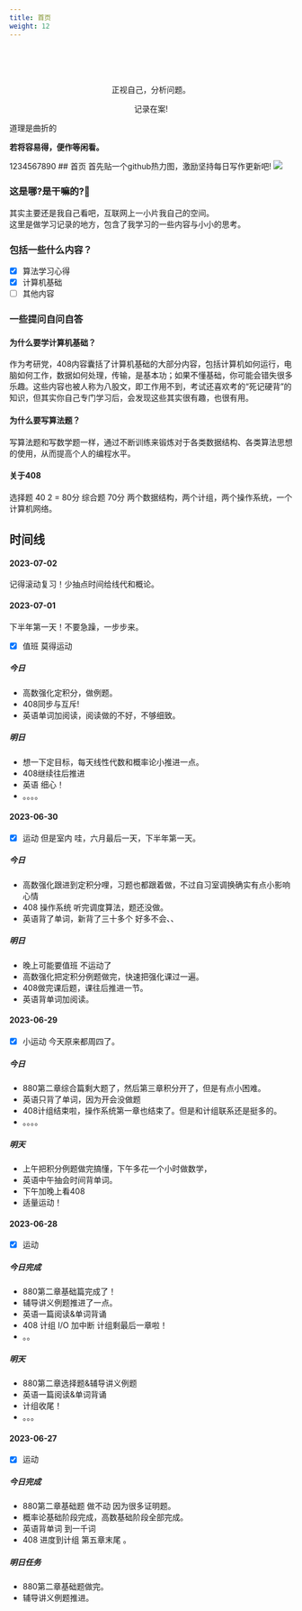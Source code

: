 ```yaml
---
title: 首页
weight: 12
---
```

<br>
<br>
<br>
<p><center>正视自己，分析问题。   </center></p>
<p><center>记录在案!</center></p>
<p></p>
道理是曲折的        
<p></p>
<b>若将容易得，便作等闲看。</b>
<p></p>
1234567890  
## 首页
首先贴一个github热力图，激励坚持每日写作更新吧!

<img src="https://ghchart.rshah.org/ivylet" />

### 这是哪?是干嘛的?🤔
其实主要还是我自己看吧，互联网上一小片我自己的空间。    
这里是做学习记录的地方，包含了我学习的一些内容与小小的思考。
### 包括一些什么内容？

- [x] 算法学习心得
- [x] 计算机基础
- [ ] 其他内容
### 一些提问自问自答
#### 为什么要学计算机基础？
作为考研党，408内容囊括了计算机基础的大部分内容，包括计算机如何运行，电脑如何工作，数据如何处理，传输，是基本功；如果不懂基础，你可能会错失很多乐趣。这些内容也被人称为八股文，即工作用不到，考试还喜欢考的“死记硬背”的知识，但其实你自己专门学习后，会发现这些其实很有趣，也很有用。
#### 为什么要写算法题？
写算法题和写数学题一样，通过不断训练来锻炼对于各类数据结构、各类算法思想的使用，从而提高个人的编程水平。
#### 关于408
选择题 40  2  =  80分
综合题 70分 两个数据结构，两个计组，两个操作系统，一个计算机网络。  

## 时间线
#### 2023-07-02
记得滚动复习！少抽点时间给线代和概论。
#### 2023-07-01
下半年第一天！不要急躁，一步步来。
 - [x] 值班 莫得运动
##### 今日
- 高数强化定积分，做例题。
- 408同步与互斥!
- 英语单词加阅读，阅读做的不好，不够细致。
##### 明日
- 想一下定目标，每天线性代数和概率论小推进一点。
- 408继续往后推进
- 英语 细心！
- 。。。。
#### 2023-06-30
- [x] 运动 但是室内
哇，六月最后一天，下半年第一天。
##### 今日
- 高数强化跟进到定积分哩，习题也都跟着做，不过自习室调换确实有点小影响心情
- 408 操作系统 听完调度算法，题还没做。
- 英语背了单词，新背了三十多个 好多不会、、
##### 明日
- 晚上可能要值班 不运动了
- 高数强化把定积分例题做完，快速把强化课过一遍。
- 408做完课后题，课往后推进一节。
- 英语背单词加阅读。
#### 2023-06-29
- [x] 小运动
今天原来都周四了。
##### 今日
- 880第二章综合篇剩大题了，然后第三章积分开了，但是有点小困难。
- 英语只背了单词，因为开会没做题
- 408计组结束啦，操作系统第一章也结束了。但是和计组联系还是挺多的。
- 。。。。
##### 明天
- 上午把积分例题做完搞懂，下午多花一个小时做数学，
- 英语中午抽会时间背单词。
- 下午加晚上看408
- 适量运动！
#### 2023-06-28
- [x] 运动
##### 今日完成
- 880第二章基础篇完成了！
- 辅导讲义例题推进了一点。
- 英语一篇阅读&单词背诵
- 408 计组 I/O 加中断  计组剩最后一章啦！
- 。。
##### 明天
- 880第二章选择题&辅导讲义例题
- 英语一篇阅读&单词背诵
- 计组收尾！
- 。。。
#### 2023-06-27
- [X] 运动
##### 今日完成
- 880第二章基础题 做不动 因为很多证明题。 
- 概率论基础阶段完成，高数基础阶段全部完成。
- 英语背单词 到一千词 
- 408 进度到计组 第五章末尾 。 
##### 明日任务
- 880第二章基础题做完。
- 辅导讲义例题推进。